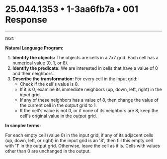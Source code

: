 # 25.044.1353 • 1-3aa6fb7a • 001 Response

---

*text:*

**Natural Language Program:**

1. **Identify the objects:** The objects are cells in a 7x7 grid. Each cell has a numerical value (0, 1, or 8).
2. **Identify the predicate:** We are interested in cells that have a value of 0 and their neighbors.
3. **Describe the transformation:** For every cell in the input grid:
    - Check if the cell's value is 0.
    - If it is 0, examine its immediate neighbors (up, down, left, right) in the *input* grid.
    - If any of these neighbors has a value of 8, then change the value of the current cell in the *output* grid to 1.
    - If the cell's value is not 0, or if none of its neighbors are 8, keep the cell's original value in the *output* grid.

**In simpler terms:**

For each empty cell (value 0) in the input grid, if any of its adjacent cells (up, down, left, or right) in the input grid is an '8', then fill this empty cell with '1' in the output grid. Otherwise, leave the cell as it is. Cells with values other than 0 are unchanged in the output.
